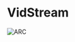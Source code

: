 # VidStream
![ARC](https://user-images.githubusercontent.com/48994342/81508695-3923b000-9323-11ea-81ee-73631d96abc8.jpg)

